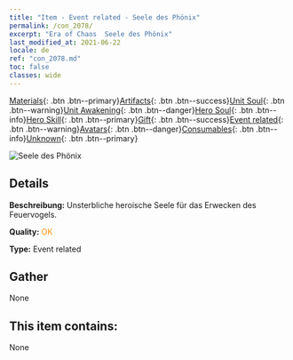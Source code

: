 ```yaml
---
title: "Item - Event related - Seele des Phönix"
permalink: /con_2078/
excerpt: "Era of Chaos  Seele des Phönix"
last_modified_at: 2021-06-22
locale: de
ref: "con_2078.md"
toc: false
classes: wide
---
```

 [Materials](/ItemsDE/){: .btn .btn--primary}[Artifacts](/ItemsDE/Artifacts/){: .btn .btn--success}[Unit Soul](/ItemsDE/UnitSoul/){: .btn .btn--warning}[Unit Awakening](/ItemsDE/UnitAwakening/){: .btn .btn--danger}[Hero Soul](/ItemsDE/HeroSoul/){: .btn .btn--info}[Hero Skill](/ItemsDE/HeroSkill/){: .btn .btn--primary}[Gift](/ItemsDE/Gift/){: .btn .btn--success}[Event related](/ItemsDE/Events/){: .btn .btn--warning}[Avatars](/ItemsDE/Avatars/){: .btn .btn--danger}[Consumables](/ItemsDE/Consumables/){: .btn .btn--info}[Unknown](/ItemsDE/Unknown/){: .btn .btn--primary}

 ![Seele des Phönix](/images/t/juexing_907.jpg)

## Details
 **Beschreibung:** Unsterbliche heroische Seele für das Erwecken des Feuervogels.

 **Quality:** <span style="color: #FF8C00">OK</span>

 **Type:** Event related

## Gather

  None

## This item contains:

  None

